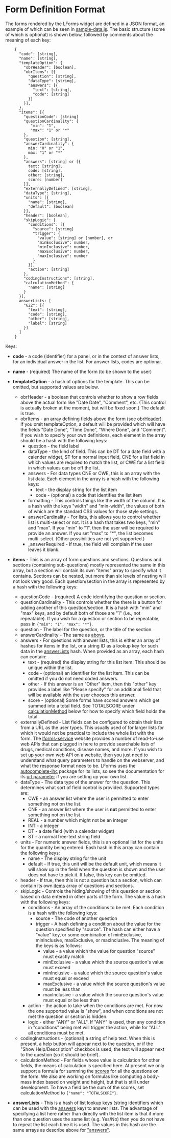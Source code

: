 # Form Definition Format

The forms rendered by the LForms widget are defined in a JSON format, an example
of which can be seen in [sample-data.js](app/scripts/lib/sample-data.js).  The
basic structure (some of which is optional) is shown below, followed by comments
about the meaning of each key:

```
    {
      "code": [string],
      "name": [string],
      "templateOption": {
        "obrHeader": [boolean],
        "obrItems": [{
          "question": [string],
          "dataType": [string],
          "answers": [{
            "text": [string],
            "code": [string]
          }]
        }],
      },
      "items": [{
        "questionCode": [string]
        "questionCardinality": {
           "min": "1",
           "max": "1" or "*"
        },
        "question": [string],
        "answerCardinality": {
          min: "0" or "1",
          max: "1" or "*"
        },
        "answers": [string] or [{
          text: [string],
          code: [string],
          other: [string],
          score: [number]
        }],
        "externallyDefined": [string],
        "dataType": [string],
        "units": [{
          "name": [string],
          "default": [boolean]
        }],
        "header": [boolean],
        "skipLogic": {
          "conditions": [{
            "source": [string]
            "trigger": {
              "value": [string] or [number], or
              "minExclusive": number,
              "minInclusive": number,
              "maxExclusive": number,
              "maxInclusive": number
            }
          }],
          "action": [string]
        },
        "codingInstructions": [string],
        "calculationMethod": {
          "name": [string]
        }
      }],
      answerLists: [
        "622": [{
          "text": [string],
          "code": [string],
          "other": [string],
          "label": [string]
        }]
      ]
    }
```

Keys:

* **code** - a code (identifier) for a panel, or in the context of answer
  lists, for an individual answer in the list.  For answer lists, codes are
  optionar.
* **name** - (required) The name of the form (to be shown to the user)
* **templateOption** - a hash of options for the template.  This can be
  omitted, but supported values are below.
    * <a name="obrHeader"></a> obrHeader - a boolean that controls whether to
      show a row fields above the actual form like "Date Date", "Comment", etc.
      (This control is actually broken at the moment, but will be fixed soon.)
      The default is true.
    * obrItems - an array defining fields above the form (see
      [obrHeader](#obrHeader)).  If you omit templateOption, a default will be
      provided which will have the fields "Date Done", "Time Done", "Where
      Done", and "Comment".  If you wish to specify your own definitions, each
      element in the array should be a hash with the following keys:
        * question - the field label
        * dataType - the kind of field.  This can be DT for a date field with a
          calender widget, ST for a normal input field, CNE for a list field in
          which values are required to match the list, or CWE for a list field in
          which values can be off the list.
        * answers - For data types CNE or CWE, this is an array with the list
          data.  Each element in the array is a hash with the following keys:
          * text - the display string for the list item
          * code - (optional) a code that identifies the list item
        * formatting - This controls things like the width of the column.  It is a
          hash with the keys "width" and "min-width", the values of both of which
          are the standard CSS values for those style settings.
        * <a name="answerCardinality"></a>answerCardinality - For lists, this
          allows you to control whether list is multi-select or not.  It is a hash
          that takes two keys, "min" and "max".  If you "min" to "1", then the
          user will be required to provide an answer.  If you set "max" to "*",
          the list becomes multi-select.  (Other possibilities are not yet
          supported.)
        * _answerRequired - If true, the field will complain if the user leaves it
          blank.
* <a name="items"></a> **items** - This is an array of form questions and
  sections.  Questions and sections (containing sub-questions) mostly
  represented the same in this array, but a section will contain its own
  "items" array to specify what it contains.  Sections can be nested, but more
  than six levels of nesting will not look very good.  Each question/section
  in the array is represented by a hash with the following keys:

  * questionCode - (required) A code identifying the question or section.
  * questionCardinality - This controls whether the there is a button for
    adding another of this question/section.  It is a hash with "min" and
    "max" keys, and by default both of those are "1" (i.e., not repeatable).
    If you wish for a question or section to be repeatable, pass in `{"min":
    "1", "max": "*"}`.
  * question - The label for the question, or the title of the section.
  * answerCardinality - The same as <a href="#answerCardinality">above</a>.
  * <a name="answers"></a> answers - For questions with answer lists, this is
    either an array of hashes for items in the list, or a string ID as a
    lookup key for such data in the <a href="#answerLists">answerLists</a>
    hash.  When provided as an array, each hash can contain:
      * text - (required) the display string for this list item.  This should
        be unique within the list.
      * code - (optional) an identifier for the list item.  This can be
        omitted if you do not need coded answers.
      * other - If this answer is an "Other" item, then this "other" key
        provides a label like "Please specify" for an additional field that
        will be available with the user chooses this answer.
      * <a name="score"></a>score - (optional) Some forms have scored answers
        which get summed into a total field.  See TOTALSCORE under <a
        href="#calculationMethod">calculationMethod</a> below for how to
        specify which field holds the total.
  * externallyDefined - List fields can be configured to obtain their lists
    from a URL as the user types.  This usually used of for larger lists for
    which it would not be practical to include the whole list with the form.
    The [lforms-service](https://lforms-service.nlm.nih.gov/) website provides
    a number of read-to-use web APIs that can plugged in here to provide
    searchable lists of drugs, medical conditions, disease names, and more.
    If you wish to set up your own web API on a website, then you just need to
    understand what query parameters to handle on the webserver, and what the
    response format nees to be.  LForms uses the
    [autocomplete-lhc](http://lhncbc.github.io/autocomplete-lhc/) package for
    its lists, so see the documentation for its [url
    parameter](http://lhncbc.github.io/autocomplete-lhc/docs.html#url) if you
    are setting up your own list.
  * dataType - The data type of the answer for the question. This determines
    what sort of field control is provided.  Supported types are:
    * CWE - an answer list where the user is permitted to enter something
      not on the list.
    * CNE - an answer list where the user is **not** permitted to enter something
      not on the list.
    * REAL - a number which might not be an integer
    * INT - a integer
    * DT - a date field (with a calendar widget)
    * ST - a normal free-text string field
  * units - For numeric answer fields, this is an optional list for the units
    for the quantity being entered.  Eash hash in this array can contain the
    following keys:
    * name - The display string for the unit
    * default - If true, this unit will be the default unit, which means it
      will show up in the field when the question is shown and the user does
      not have to pick it.  If false, this key can be omitted.
  * header - If true, then this is not a question but a section, which can
    contain its own <a href="#items">items</a> array of questions and sections.
  * skipLogic - Controls the hiding/showing of this question or section based
    on data entered in other parts of the form. The value is a hash with the
    following keys:
    * conditions - An array of the conditions to be met.  Each condition is a
      hash with the following keys:
      * source - The code of another question
      * trigger - A hash defining a condition about the value for the
        question specified by "source".  The hash can either have a "value"
        key, or some combination of minExclusive, minInclusive, maxExclusive,
        or maxInclusive.  The meaning of the keys is as follows:
        * value - a value which the value for question "source" must exactly match.
        * minExclusive - a value which the source question's value must exceed
        * minInclusive - a value which the source question's value must equal
          or exceed
        * maxExclusive - a value which the source question's value must be
          less than
        * maxInclusive - a value which the source question's value must equal
          or be less than
    * action - the action to take when the conditions are met.  For now the
      one supported value is "show", and when conditions are not met the
      question or section is hidden.
    * logic - either "ANY" or "ALL".  If "ANY" is used, then any condition in
      "conditions" being met will trigger the action, while for "ALL" all
      conditions must be met.
  * codingInstructions - (optional) a string of help text.  When this is
    present, a help button will appear next to the question, or if the "Show
    Help/Description" checkbox is used, the text will appear next to the
    question (so it should be brief).
  * <a name="calculationMethod"></a>calculationMethod - For fields whose value
    is calculation for other fields, the means of calculation is specified
    here.  At present we only support a formula for summing the <a
    href="#score">scores</a> for all the questions on the form.  We also are
    working on formulas like computing a body-mass index based on weight and
    height, but that is still under development.  To have a field be the sum
    of the scores, set calculationMethod to `{"name": "TOTALSCORE"}`.
* <a name="answerLists"></a> **answerLists** - This is a hash of list lookup
  keys (string identifiers which can be used with the <a
  href="#answers">answers</a> key) to answer lists.  The advantage of
  specifying a list here rather than directly with the list item is that if
  more than one question uses the same list (e.g. Yes/No) then you do not have
  to repeat the list each time it is used.  The values in this hash are the
  same arrays as describe above for <a href="#answers">"answers"</a>.

